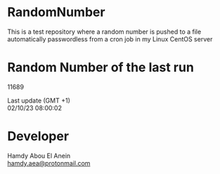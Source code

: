 # RandomNumber    
This is a test repository where a random number is pushed to a file automatically passwordless from a cron job in my Linux CentOS server    
# Random Number of the last run   
11689
      
Last update (GMT +1)    
02/10/23 08:00:02
# Developer    
Hamdy Abou El Anein   
hamdy.aea@protonmail.com
